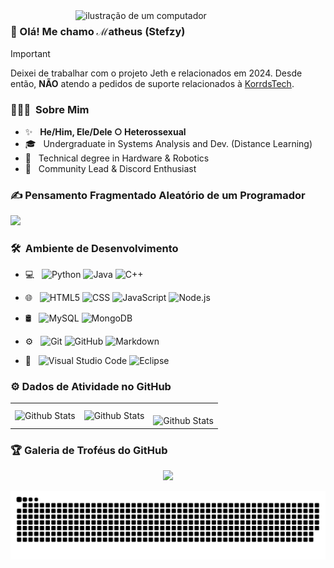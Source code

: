 <img src="https://i.imgur.com/FkJFX4f.gif" alt="ilustração de um computador" min-width="400px" max-width="400px" width="400px" align="right">

### 💖 Olá! Me chamo ℳatheus (Stefzy)
> [!IMPORTANT]
> Deixei de trabalhar com o projeto Jeth e relacionados em 2024. Desde então, **NÃO** atendo a pedidos de suporte relacionados à [KorrdsTech](https://github.com/KorrdsTech).

<h3> 👨🏻‍💻 &nbsp;Sobre Mim </h3>

- ✨ &nbsp; **He/Him, Ele/Dele ○ Heterossexual**
- 🎓 &nbsp;  Undergraduate in Systems Analysis and Dev. (Distance Learning)
- 🤖 &nbsp;  Technical degree in Hardware & Robotics
- 🌺 &nbsp;  Community Lead & Discord Enthusiast

### ✍️ Pensamento Fragmentado Aleatório de um Programador
![](https://quotes-github-readme.vercel.app/api?type=horizontal&theme=merko)

<h3> 🛠 &nbsp;Ambiente de Desenvolvimento</h3>

- 💻 &nbsp;
  ![Python](https://img.shields.io/badge/-Python-333333?style=flat&logo=python)
  ![Java](https://img.shields.io/badge/-Java-333333?style=flat&logo=Java&logoColor=007396)
  ![C++](https://img.shields.io/badge/-C++-333333?style=flat&logo=C%2B%2B&logoColor=00599C)

- 🌐 &nbsp;
  ![HTML5](https://img.shields.io/badge/-HTML5-333333?style=flat&logo=HTML5)
  ![CSS](https://img.shields.io/badge/-CSS-333333?style=flat&logo=CSS3&logoColor=1572B6)
  ![JavaScript](https://img.shields.io/badge/-JavaScript-333333?style=flat&logo=javascript)
  ![Node.js](https://img.shields.io/badge/-Node.js-333333?style=flat&logo=node.js)
- 🛢 &nbsp;
  ![MySQL](https://img.shields.io/badge/-MySQL-333333?style=flat&logo=mysql)
  ![MongoDB](https://img.shields.io/badge/-MongoDB-333333?style=flat&logo=mongodb)
- ⚙️ &nbsp;
  ![Git](https://img.shields.io/badge/-Git-333333?style=flat&logo=git)
  ![GitHub](https://img.shields.io/badge/-GitHub-333333?style=flat&logo=github)
  ![Markdown](https://img.shields.io/badge/-Markdown-333333?style=flat&logo=markdown)
- 🔧 &nbsp;
  ![Visual Studio Code](https://img.shields.io/badge/-Visual%20Studio%20Code-333333?style=flat&logo=visual-studio-code&logoColor=007ACC)
  ![Eclipse](https://img.shields.io/badge/-Eclipse-333333?style=flat&logo=eclipse-ide&logoColor=2C2255)

### ⚙️ Dados de Atividade no GitHub

<table>
  <tr>
    <td>
      <img
        align="left"
        src="https://github-readme-stats.vercel.app/api?username=solundev&theme=dark&hide_border=false&include_all_commits=true"
        alt="Github Stats"
      />
    </td>
    <td>
      <img
        align="left"
        src="https://github-readme-stats.vercel.app/api/top-langs/?username=solundev&theme=dark&hide_border=false&include_all_commits=true&count_private=true&layout=compact"
        alt="Github Stats"
      />
    </td>
    <td>
      <br />
      <img
        align="left"
        src="https://github-readme-streak-stats.herokuapp.com/?user=solundev&theme=dark&hide_border=false"
        alt="Github Stats"
      />
    </td>
  </tr>
</table>

### 🏆 Galeria de Troféus do GitHub

<p align="center">
  <a
    href="https://github.com/solundev/github-profile-trophy"
    title="repositório de troféus"
  >
    <img
      width="800"
      src="https://github-profile-trophy.vercel.app/?username=solundev&column=8&theme=darkhub&no-frame=true&no-bg=true"
    />
  </a>
</p>

![snake gif](https://raw.githubusercontent.com/solundev/solundev/output/dist/github-contribution-grid-snake.svg)






